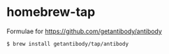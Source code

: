 # homebrew-tap

Formulae for https://github.com/getantibody/antibody

```console
$ brew install getantibody/tap/antibody
```
